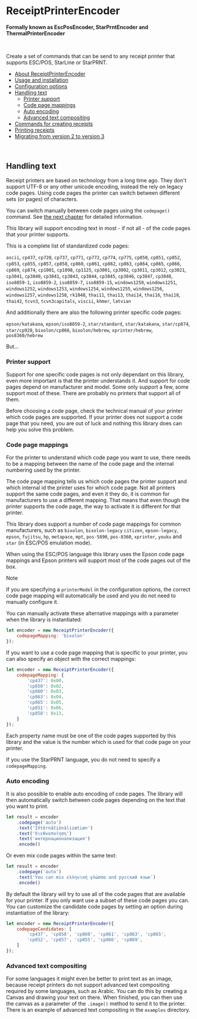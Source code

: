 # ReceiptPrinterEncoder
**Formally known as EscPosEncoder, StarPrntEncoder and ThermalPrinterEncoder**

<br>

Create a set of commands that can be send to any receipt printer that supports ESC/POS, StarLine or StarPRNT.

- [About ReceiptPrinterEncoder](../README.md)
- [Usage and installation](usage.md)
- [Configuration options](configuration.md)
- [Handling text](text.md)
  - [Printer support](#printer-support)
  - [Code page mappings](#code-page-mappings)
  - [Auto encoding](#auto-encoding)
  - [Advanced text compositing](#advanced-text-compositing)
- [Commands for creating receipts](commands.md)
- [Printing receipts](printing.md)
- [Migrating from version 2 to version 3](changes.md)

<br>

## Handling text

Receipt printers are based on technology from a long time ago. They don't support UTF-8 or any other unicode encoding, instead the rely on legacy code pages. Using code pages the printer can switch between different sets (or pages) of characters.

You can switch manually between code pages using the `codepage()` command. See [the next chapter](commands.md#codepage) for detailed information. 

This library will support encoding text in most - if not all - of the code pages that your printer supports. 

This is a complete list of standardized code pages:

`ascii`, `cp437`, `cp720`, `cp737`, `cp771`, `cp772`, `cp774`, `cp775`, `cp850`, `cp851`, `cp852`, `cp853`, `cp855`, `cp857`, `cp858`, `cp860`, `cp861`, `cp862`, `cp863`, `cp864`, `cp865`, `cp866`, `cp869`, `cp874`, `cp1001`, `cp1098`, `cp1125`, `cp3001`, `cp3002`, `cp3011`, `cp3012`, `cp3021`, `cp3041`, `cp3840`, `cp3841`, `cp3843`, `cp3844`, `cp3845`, `cp3846`, `cp3847`, `cp3848`, `iso8859-1`, `iso8859-2`, `iso8859-7`, `iso8859-15`, `windows1250`, `windows1251`, `windows1252`, `windows1253`, `windows1254`, `windows1255`, `windows1256`, `windows1257`, `windows1258`, `rk1048`, `thai11`, `thai13`, `thai14`, `thai16`, `thai18`, `thai42`, `tcvn3`, `tcvn3capitals`, `viscii`, `khmer`, `latvian`

And additionally there are also the following printer specific code pages:

`epson/katakana`, `epson/iso8859-2`, `star/standard`, `star/katakana`, `star/cp874`, `star/cp928`, `bixolon/cp866`, `bixolon/hebrew`, `xprinter/hebrew`, `pos8360/hebrew`

But...

### Printer support

Support for one specific code pages is not only dependant on this library, even more important is that the printer understands it. And support for code pages depend on manufacturer and model. Some only support a few, some support most of these. There are probably no printers that support all of them. 

Before choosing a code page, check the technical manual of your printer which code pages are supported. If your printer does not support a code page that you need, you are out of luck and nothing this library does can help you solve this problem. 

### Code page mappings

For the printer to understand which code page you want to use, there needs to be a mapping between the name of the code page and the internal numbering used by the printer. 

The code page mapping tells us which code pages the printer support and which internal id the printer uses for which code page. Not all printers support the same code pages, and even it they do, it is common for manufacturers to use a different mapping. That means that even though the printer supports the code page, the way to activate it is different for that printer. 

This library does support a number of code page mappings for common manufacturers, such as `bixolon`, `bixolon-legacy` `citizen`, `epson-legacy`, `epson`, `fujitsu`, `hp`, `metapace`, `mpt`, `pos-5890`, `pos-8360`, `xprinter`, `youku` and `star` (in ESC/POS emulation mode).

When using the ESC/POS language this library uses the Epson code page mappings and Epson printers will support most of the code pages out of the box. 

> [!NOTE]
> If you are specifying a `printerModel` in the configuration options, the correct code page mapping will automatically be used and you do not need to manually configure it.

You can manually activate these alternative mappings with a parameter when the library is instantiated:

```js
let encoder = new ReceiptPrinterEncoder({ 
    codepageMapping: 'bixolon' 
});
```

If you want to use a code page mapping that is specific to your printer, you can also specify an object with the correct mappings:

```js
let encoder = new ReceiptPrinterEncoder({ 
    codepageMapping: {
        'cp437': 0x00,
        'cp850': 0x02,
        'cp860': 0x03,
        'cp863': 0x04,
        'cp865': 0x05,
        'cp851': 0x0b,
        'cp858': 0x13,
    } 
});
```

Each property name must be one of the code pages supported by this library and the value is the number which is used for that code page on your printer. 

If you use the StarPRNT language, you do not need to specify a `codepageMapping`.

### Auto encoding

It is also possible to enable auto encoding of code pages. The library will then automatically switch between code pages depending on the text that you want to print. 

```js
let result = encoder
    .codepage('auto')
    .text('Iñtërnâtiônàlizætiøn')
    .text('διεθνοποίηση')
    .text('интернационализация')
    .encode()
```

Or even mix code pages within the same text:

```js
let result = encoder
    .codepage('auto')
    .text('You can mix ελληνική γλώσσα and русский язык')
    .encode()

```

By default the library will try to use all of the code pages that are available for your printer. If you only want use a subset of these code pages you can. You can customize the candidate code pages by setting an option during instantiation of the library:

```js
let encoder = new ReceiptPrinterEncoder({ 
    codepageCandidates: [
        'cp437', 'cp858', 'cp860', 'cp861', 'cp863', 'cp865',
        'cp852', 'cp857', 'cp855', 'cp866', 'cp869',
    ]
});
```

### Advanced text compositing

For some languages it might even be better to print text as an image, because receipt printers do not support advanced text compositing required by some languages, such as Arabic. You can do this by creating a Canvas and drawing your text on there. When finished, you can then use the canvas as a parameter of the `.image()` method to send it to the printer. There is an example of advanced text compositing in the `examples` directory.
